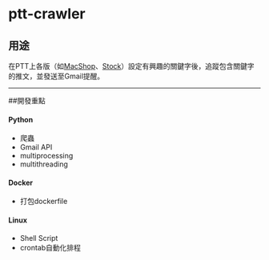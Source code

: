 # ptt-crawler


## 用途
在PTT上各版（如[MacShop](https://www.ptt.cc/bbs/MacShop/index.html)、[Stock](https://www.ptt.cc/bbs/Stock/index.html)）設定有興趣的關鍵字後，追蹤包含關鍵字的推文，並發送至Gmail提醒。

----
##開發重點
#### Python
* 爬蟲
* Gmail API
* multiprocessing
* multithreading 

#### Docker
* 打包dockerfile

#### Linux
* Shell Script
* crontab自動化排程
